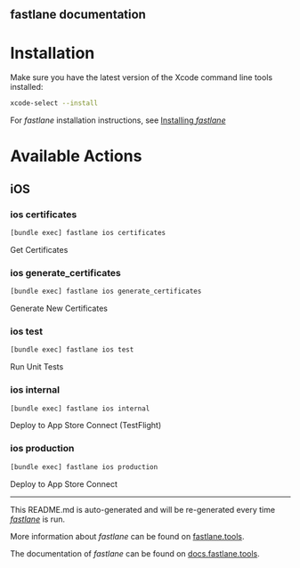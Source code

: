fastlane documentation
----

# Installation

Make sure you have the latest version of the Xcode command line tools installed:

```sh
xcode-select --install
```

For _fastlane_ installation instructions, see [Installing _fastlane_](https://docs.fastlane.tools/#installing-fastlane)

# Available Actions

## iOS

### ios certificates

```sh
[bundle exec] fastlane ios certificates
```

Get Certificates

### ios generate_certificates

```sh
[bundle exec] fastlane ios generate_certificates
```

Generate New Certificates

### ios test

```sh
[bundle exec] fastlane ios test
```

Run Unit Tests

### ios internal

```sh
[bundle exec] fastlane ios internal
```

Deploy to App Store Connect (TestFlight)

### ios production

```sh
[bundle exec] fastlane ios production
```

Deploy to App Store Connect

----

This README.md is auto-generated and will be re-generated every time [_fastlane_](https://fastlane.tools) is run.

More information about _fastlane_ can be found on [fastlane.tools](https://fastlane.tools).

The documentation of _fastlane_ can be found on [docs.fastlane.tools](https://docs.fastlane.tools).
